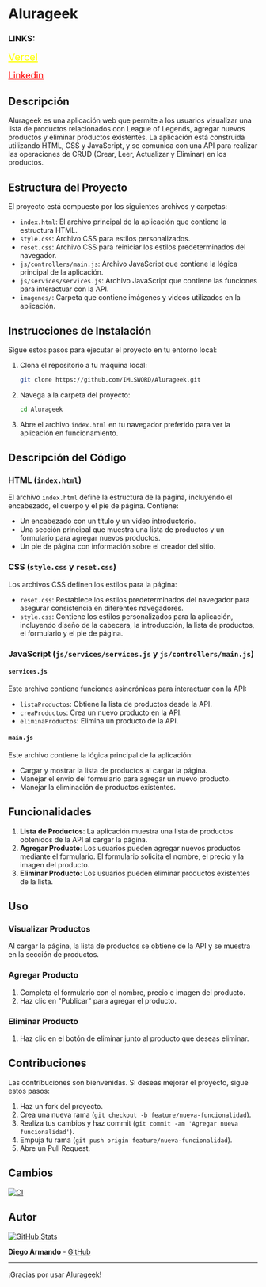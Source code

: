 # Alurageek

### LINKS:

<a href="https://alurageek-gilt.vercel.app/" style="color: yellow; font-size: 20px;">Vercel</a>

<a href="https://www.linkedin.com/in/diego-armando-zu%C3%B1iga/" style="color: red; font-size: 18px;">Linkedin</a>





## Descripción

Alurageek es una aplicación web que permite a los usuarios visualizar una lista de productos relacionados con League of Legends, agregar nuevos productos y eliminar productos existentes. La aplicación está construida utilizando HTML, CSS y JavaScript, y se comunica con una API para realizar las operaciones de CRUD (Crear, Leer, Actualizar y Eliminar) en los productos.

## Estructura del Proyecto

El proyecto está compuesto por los siguientes archivos y carpetas:

- `index.html`: El archivo principal de la aplicación que contiene la estructura HTML.
- `style.css`: Archivo CSS para estilos personalizados.
- `reset.css`: Archivo CSS para reiniciar los estilos predeterminados del navegador.
- `js/controllers/main.js`: Archivo JavaScript que contiene la lógica principal de la aplicación.
- `js/services/services.js`: Archivo JavaScript que contiene las funciones para interactuar con la API.
- `imagenes/`: Carpeta que contiene imágenes y videos utilizados en la aplicación.

## Instrucciones de Instalación

Sigue estos pasos para ejecutar el proyecto en tu entorno local:

1. Clona el repositorio a tu máquina local:

    ```bash
    git clone https://github.com/IMLSWORD/Alurageek.git
    ```

2. Navega a la carpeta del proyecto:

    ```bash
    cd Alurageek
    ```

3. Abre el archivo `index.html` en tu navegador preferido para ver la aplicación en funcionamiento.

## Descripción del Código

### HTML (`index.html`)

El archivo `index.html` define la estructura de la página, incluyendo el encabezado, el cuerpo y el pie de página. Contiene:

- Un encabezado con un título y un video introductorio.
- Una sección principal que muestra una lista de productos y un formulario para agregar nuevos productos.
- Un pie de página con información sobre el creador del sitio.

### CSS (`style.css` y `reset.css`)

Los archivos CSS definen los estilos para la página:

- `reset.css`: Restablece los estilos predeterminados del navegador para asegurar consistencia en diferentes navegadores.
- `style.css`: Contiene los estilos personalizados para la aplicación, incluyendo diseño de la cabecera, la introducción, la lista de productos, el formulario y el pie de página.

### JavaScript (`js/services/services.js` y `js/controllers/main.js`)

#### `services.js`

Este archivo contiene funciones asincrónicas para interactuar con la API:

- `listaProductos`: Obtiene la lista de productos desde la API.
- `creaProductos`: Crea un nuevo producto en la API.
- `eliminaProductos`: Elimina un producto de la API.

#### `main.js`

Este archivo contiene la lógica principal de la aplicación:

- Cargar y mostrar la lista de productos al cargar la página.
- Manejar el envío del formulario para agregar un nuevo producto.
- Manejar la eliminación de productos existentes.

## Funcionalidades

1. **Lista de Productos**: La aplicación muestra una lista de productos obtenidos de la API al cargar la página.
2. **Agregar Producto**: Los usuarios pueden agregar nuevos productos mediante el formulario. El formulario solicita el nombre, el precio y la imagen del producto.
3. **Eliminar Producto**: Los usuarios pueden eliminar productos existentes de la lista.

## Uso

### Visualizar Productos

Al cargar la página, la lista de productos se obtiene de la API y se muestra en la sección de productos.

### Agregar Producto

1. Completa el formulario con el nombre, precio e imagen del producto.
2. Haz clic en "Publicar" para agregar el producto.

### Eliminar Producto

1. Haz clic en el botón de eliminar junto al producto que deseas eliminar.

## Contribuciones

Las contribuciones son bienvenidas. Si deseas mejorar el proyecto, sigue estos pasos:

1. Haz un fork del proyecto.
2. Crea una nueva rama (`git checkout -b feature/nueva-funcionalidad`).
3. Realiza tus cambios y haz commit (`git commit -am 'Agregar nueva funcionalidad'`).
4. Empuja tu rama (`git push origin feature/nueva-funcionalidad`).
5. Abre un Pull Request.

## Cambios

[![CI](https://github.com/user/repo/actions/workflows/ci.yml/badge.svg)](https://github.com/user/repo/actions/workflows/ci.yml)


## Autor
[![GitHub Stats](https://github-readme-stats.vercel.app/api?username=IMLSWORD&show_icons=true&theme=radical)](https://github.com/IMLSWORD)

**Diego Armando** - [GitHub](https://github.com/IMLSWORD)

---

¡Gracias por usar Alurageek!
